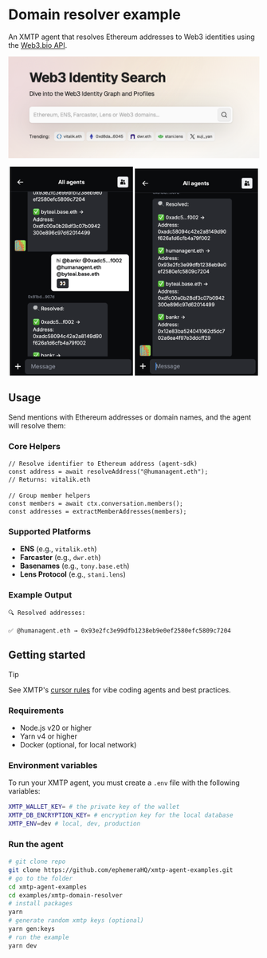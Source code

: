 # Domain resolver example

An XMTP agent that resolves Ethereum addresses to Web3 identities using the [Web3.bio API](https://api.web3.bio/).

![](./screenshot.png)

<p align="center" >
  <img src="media/right.png" alt="Image 2" width="49%">
  <img src="media/left.png" alt="Image 1" width="49%">
</p>

## Usage

Send mentions with Ethereum addresses or domain names, and the agent will resolve them:

### Core Helpers

```tsx
// Resolve identifier to Ethereum address (agent-sdk)
const address = await resolveAddress("@humanagent.eth");
// Returns: vitalik.eth

// Group member helpers
const members = await ctx.conversation.members();
const addresses = extractMemberAddresses(members);
```

### Supported Platforms

- **ENS** (e.g., `vitalik.eth`)
- **Farcaster** (e.g., `dwr.eth`)
- **Basenames** (e.g., `tony.base.eth`)
- **Lens Protocol** (e.g., `stani.lens`)

### Example Output

```
🔍 Resolved addresses:

✅ @humanagent.eth → 0x93e2fc3e99dfb1238eb9e0ef2580efc5809c7204
```

## Getting started

> [!TIP]
> See XMTP's [cursor rules](/.cursor/README.md) for vibe coding agents and best practices.

### Requirements

- Node.js v20 or higher
- Yarn v4 or higher
- Docker (optional, for local network)

### Environment variables

To run your XMTP agent, you must create a `.env` file with the following variables:

```bash
XMTP_WALLET_KEY= # the private key of the wallet
XMTP_DB_ENCRYPTION_KEY= # encryption key for the local database
XMTP_ENV=dev # local, dev, production
```

### Run the agent

```bash
# git clone repo
git clone https://github.com/ephemeraHQ/xmtp-agent-examples.git
# go to the folder
cd xmtp-agent-examples
cd examples/xmtp-domain-resolver
# install packages
yarn
# generate random xmtp keys (optional)
yarn gen:keys
# run the example
yarn dev
```
